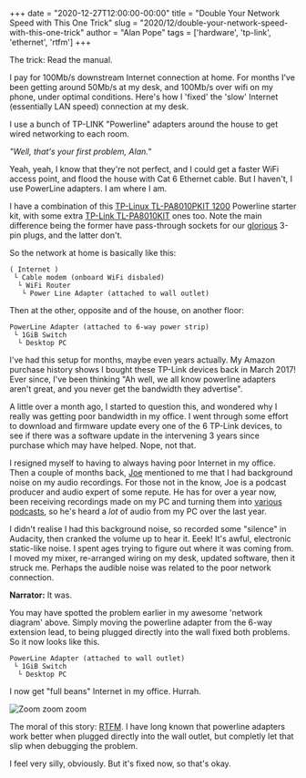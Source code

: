 +++
date = "2020-12-27T12:00:00-00:00"
title = "Double Your Network Speed with This One Trick"
slug = "2020/12/double-your-network-speed-with-this-one-trick"
author = "Alan Pope"
tags = ['hardware', 'tp-link', 'ethernet', 'rtfm']
+++

The trick: Read the manual.

I pay for 100Mb/s downstream Internet connection at home. For months I've been getting around 50Mb/s at my desk, and 100Mb/s over wifi on my phone, under optimal conditions. Here's how I 'fixed' the 'slow' Internet (essentially LAN speed) connection at my desk.

I use a bunch of TP-LINK "Powerline" adapters around the house to get wired networking to each room. 

*"Well, that's your first problem, Alan."*

Yeah, yeah, I know that they're not perfect, and I could get a faster WiFi access point, and flood the house with Cat 6 Ethernet cable. But I haven't, I use PowerLine adapters. I am where I am.

I have a combination of this [TP-Linux TL-PA8010PKIT 1200](https://geni.us/iu86k) Powerline starter kit, with some extra [TP-Link TL-PA8010KIT](https://geni.us/YOYG) ones too. Note the main difference being the former have pass-through sockets for our [glorious](https://www.youtube.com/watch?v=UEfP1OKKz_Q) 3-pin plugs, and the latter don't.

So the network at home is basically like this:

```
( Internet )
 └ Cable modem (onboard WiFi disbaled)
  └ WiFi Router
   └ Power Line Adapter (attached to wall outlet)
```
Then at the other, opposite and of the house, on another floor:
```
PowerLine Adapter (attached to 6-way power strip)
 └ 1GiB Switch
  └ Desktop PC
```

I've had this setup for months, maybe even years actually. My Amazon purchase history shows I bought these TP-Link devices back in March 2017! Ever since, I've been thinking "Ah well, we all know powerline adapters aren't great, and you never get the bandwidth they advertise".

A little over a month ago, I started to question this, and wondered why I really was getting poor bandwidth in my office. I went through some effort to download and firmware update every one of the 6 TP-Link devices, to see if there was a software update in the intervening 3 years since purchase which may have helped. Nope, not that.

I resigned myself to having to always having poor Internet in my office. Then a couple of months back, [Joe](https://joeress.com/) mentioned to me that I had background noise on my audio recordings. For those not in the know, Joe is a podcast producer and audio expert of some repute. He has for over a year now, been receiving recordings made on my PC and turning them into [various](https://thenew.show/) [podcasts](https://ubuntupodcast.org/), so he's heard a *lot* of audio from my PC over the last year.

I didn't realise I had this background noise, so recorded some "silence" in Audacity, then cranked the volume up to hear it. Eeek! It's awful, electronic static-like noise. I spent ages trying to figure out where it was coming from. I moved my mixer, re-arranged wiring on my desk, updated software, then it struck me. Perhaps the audible noise was related to the poor network connection.

**Narrator:** It was.

You may have spotted the problem earlier in my awesome 'network diagram' above. Simply moving the powerline adapter from the 6-way extension lead, to being plugged directly into the wall fixed both problems. So it now looks like this.

```
PowerLine Adapter (attached to wall outlet)
 └ 1GiB Switch
  └ Desktop PC
```

I now get "full beans" Internet in my office. Hurrah.

![Zoom zoom zoom](/blog/images/2020-12-27/fast.png)

The moral of this story: [RTFM](https://en.wiktionary.org/wiki/RTFM). I have long known that powerline adapters work better when plugged directly into the wall outlet, but completly let that slip when debugging the problem. 

I feel very silly, obviously. But it's fixed now, so that's okay. 
